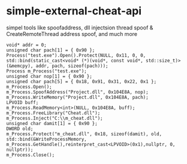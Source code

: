 # simple-external-cheat-api
simpel tools like spoofaddress, dll injectsion thread spoof &amp; CreateRemoteThread address spoof, and much more 


    void* addr = 0;
    unsigned char pach[1] = { 0x90 };
    Process("test.exe").Open().Protect(NULL, 0x11, 0, 0, std::bind(static_cast<void* (*)(void*, const void*, std::size_t)>(&memcpy), addr, pach, sizeof(pach)));
    Process m_Process("test.exe");
    unsigned char nop[1] = { 0x90 };
    unsigned char pach[5] = { 0x18, 0x91, 0x31, 0x22, 0x1 };
    m_Process.Open();
    m_Process.SpoofAddress("Project.dll", 0x104E8A, nop);
    m_Process.WriteMemory("Project.dll", 0x104E8A, pach);
    LPVOID buff;
    m_Process.ReadMemory<int>(NULL, 0x104E8A, buff);
    m_Process.FreeLibrary("Cheat.dll");
    m_Process.Inject("C:\\m_cheat.dll");
    unsigned char damit[1] = { 0x90 };
    DWORD old;
    m_Process.Protect("m_cheat.dll", 0x18, sizeof(damit), old, std::bind(&WriteProcessMemory, m_Process.GetHandle(),reinterpret_cast<LPVOID>(0x1),nullptr, 0, nullptr));
    m_Process.Close();
